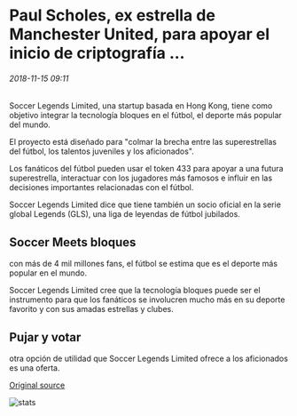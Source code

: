 # Paul Scholes, ex estrella de Manchester United, para apoyar el inicio de criptografía ...

###### 2018-11-15 09:11

Soccer Legends Limited, una startup basada en Hong Kong, tiene como objetivo integrar la tecnología bloques en el fútbol, el deporte más popular del mundo.

El proyecto está diseñado para "colmar la brecha entre las superestrellas del fútbol, los talentos juveniles y los aficionados".

Los fanáticos del fútbol pueden usar el token 433 para apoyar a una futura superestrella, interactuar con los jugadores más famosos e influir en las decisiones importantes relacionadas con el fútbol.

Soccer Legends Limited dice que tiene también un socio oficial en la serie global Legends (GLS), una liga de leyendas de fútbol jubilados.

## Soccer Meets bloques

con más de 4 mil millones fans, el fútbol se estima que es el deporte más popular en el mundo.

Soccer Legends Limited cree que la tecnología bloques puede ser el instrumento para que los fanáticos se involucren mucho más en su deporte favorito y con sus amadas estrellas y clubes.

## Pujar y votar

otra opción de utilidad que Soccer Legends Limited ofrece a los aficionados es una oferta.

[Original source](https://cointelegraph.com/news/paul-scholes-former-manchester-united-star-to-support-crypto-startup)

![stats](https://c.statcounter.com/11760860/0/a89fa40b/1/ "stats")